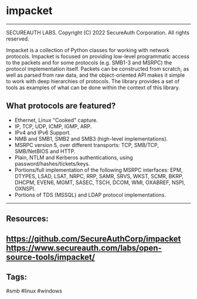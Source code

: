 # impacket
---
SECUREAUTH LABS. Copyright (C) 2022 SecureAuth Corporation. All rights reserved.

Impacket is a collection of Python classes for working with network protocols. Impacket is focused on providing low-level programmatic access to the packets and for some protocols (e.g. SMB1-3 and MSRPC) the protocol implementation itself. Packets can be constructed from scratch, as well as parsed from raw data, and the object-oriented API makes it simple to work with deep hierarchies of protocols. The library provides a set of tools as examples of what can be done within the context of this library.

## What protocols are featured?

-   Ethernet, Linux "Cooked" capture.
-   IP, TCP, UDP, ICMP, IGMP, ARP.
-   IPv4 and IPv6 Support.
-   NMB and SMB1, SMB2 and SMB3 (high-level implementations).
-   MSRPC version 5, over different transports: TCP, SMB/TCP, SMB/NetBIOS and HTTP.
-   Plain, NTLM and Kerberos authentications, using password/hashes/tickets/keys.
-   Portions/full implementation of the following MSRPC interfaces: EPM, DTYPES, LSAD, LSAT, NRPC, RRP, SAMR, SRVS, WKST, SCMR, BKRP, DHCPM, EVEN6, MGMT, SASEC, TSCH, DCOM, WMI, OXABREF, NSPI, OXNSPI.
-   Portions of TDS (MSSQL) and LDAP protocol implementations.


---
## Resources:
https://github.com/SecureAuthCorp/impacket
https://www.secureauth.com/labs/open-source-tools/impacket/
---
## Tags:
#smb #linux #windows


